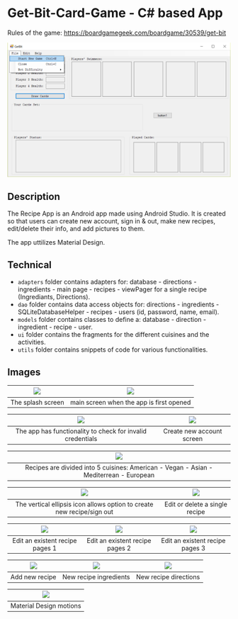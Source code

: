 # Get-Bit-Card-Game - C# based App

Rules of the game: https://boardgamegeek.com/boardgame/30539/get-bit

![main screen](https://github.com/aza0092/Get-Bit-Card-Game/blob/master/GetBit%20Project/media/startGame.png)

## Description

The Recipe App is an Android app made using Android Studio. It is created so that users can create new account, sign in & out, make new recipes, edit/delete their info, and add pictures to them. 

The app uttilizes Material Design.

## Technical 
- `adapters` folder contains adapters for: database - directions - ingredients - main page - recipes - viewPager for a single recipe (Ingrediants, Directions). 
- `dao` folder contains data access objects for: directions - ingredients - SQLiteDatabaseHelper - recipes - users (id, password, name, email). 
- `models` folder contains classes to define a: database - direction - ingredient - recipe - user.
- `ui` folder contains the fragments for the different cuisines and the activities.
- `utils` folder contains snippets of code for various functionalities.

## Images
| ![](https://github.com/aza0092/Cooking-Recipe-Android-App/blob/master/media/splash%20screen.png) | ![](https://github.com/aza0092/Cooking-Recipe-Android-App/blob/master/media/main%20screen.png) |
|:---:|:---:|
| The splash screen  | main screen when the app is first opened |

| ![](https://github.com/aza0092/Cooking-Recipe-Android-App/blob/master/media/invalid%20credentials.png) | ![](https://github.com/aza0092/Cooking-Recipe-Android-App/blob/master/media/new%20acc.png) |
|:---:|:---:|
| The app has functionality to check for invalid credentials | Create new account screen |

| ![](https://github.com/aza0092/Cooking-Recipe-Android-App/blob/master/media/recipes.png) |
|:---:|
| Recipes are divided into 5 cuisines: American - Vegan - Asian - Mediterrean - European | 

| ![](https://github.com/aza0092/Cooking-Recipe-Android-App/blob/master/media/add%20new%20rcipe%20or%20sign%20out.png) | ![](https://github.com/aza0092/Cooking-Recipe-Android-App/blob/master/media/edit-delete.png) |
|:---:|:---:|
| The vertical ellipsis icon allows option to create new recipe/sign out | Edit or delete a single recipe |

| ![](https://github.com/aza0092/Cooking-Recipe-Android-App/blob/master/media/edit%20rec.png) | ![](https://github.com/aza0092/Cooking-Recipe-Android-App/blob/master/media/edit%20ing%20or%20add%20new.png) | ![](https://github.com/aza0092/Cooking-Recipe-Android-App/blob/master/media/edit%20new%20descr.png) |
|:---:|:---:|:---:|
| Edit an existent recipe pages 1| Edit an existent recipe pages 2| Edit an existent recipe pages 3|

| ![](https://github.com/aza0092/Cooking-Recipe-Android-App/blob/master/media/new%20recipe%20new%20descri%20plus%20image.png) | ![](https://github.com/aza0092/Cooking-Recipe-Android-App/blob/master/media/new%20rec%20added.png) | ![](https://github.com/aza0092/Cooking-Recipe-Android-App/blob/master/media/new%20rec%20dir.png) |
|:---:|:---:|:---:|
| Add new recipe| New recipe ingredients| New recipe directions|

| ![](https://github.com/aza0092/Cooking-Recipe-Android-App/blob/master/media/material%20design.gif) |
|:---:|
| Material Design motions |

